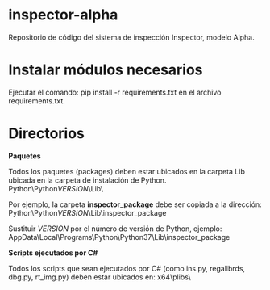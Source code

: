 # inspector-alpha

Repositorio de código del sistema de inspección Inspector, modelo Alpha.

# Instalar módulos necesarios

Ejecutar el comando:
    pip install -r requirements.txt
en el archivo requirements.txt.

# Directorios

**Paquetes**

Todos los paquetes (packages) deben estar ubicados en la carpeta Lib ubicada en la carpeta de instalación de Python.
Python\Python*VERSION*\Lib\

Por ejemplo, la carpeta **inspector_package** debe ser copiada a la dirección:
Python\Python*VERSION*\Lib\inspector_package

Sustituir *VERSION* por el número de versión de Python, ejemplo: AppData\Local\Programs\Python\Python37\Lib\inspector_package

**Scripts ejecutados por C#**

Todos los scripts que sean ejecutados por C# (como ins.py, regallbrds, dbg.py, rt_img.py) deben estar ubicados en:
    x64\plibs\

